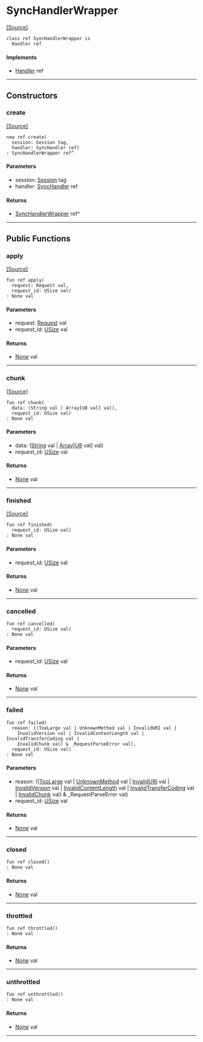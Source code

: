 # SyncHandlerWrapper
<span class="source-link">[[Source]](src/server/sync_handler.md#L12)</span>
```pony
class ref SyncHandlerWrapper is
  Handler ref
```

#### Implements

* [Handler](server-Handler.md) ref

---

## Constructors

### create
<span class="source-link">[[Source]](src/server/sync_handler.md#L21)</span>


```pony
new ref create(
  session: Session tag,
  handler: SyncHandler ref)
: SyncHandlerWrapper ref^
```
#### Parameters

*   session: [Session](server-Session.md) tag
*   handler: [SyncHandler](server-SyncHandler.md) ref

#### Returns

* [SyncHandlerWrapper](server-SyncHandlerWrapper.md) ref^

---

## Public Functions

### apply
<span class="source-link">[[Source]](src/server/sync_handler.md#L25)</span>


```pony
fun ref apply(
  request: Request val,
  request_id: USize val)
: None val
```
#### Parameters

*   request: [Request](server-Request.md) val
*   request_id: [USize](builtin-USize.md) val

#### Returns

* [None](builtin-None.md) val

---

### chunk
<span class="source-link">[[Source]](src/server/sync_handler.md#L57)</span>


```pony
fun ref chunk(
  data: (String val | Array[U8 val] val),
  request_id: USize val)
: None val
```
#### Parameters

*   data: ([String](builtin-String.md) val | [Array](builtin-Array.md)\[[U8](builtin-U8.md) val\] val)
*   request_id: [USize](builtin-USize.md) val

#### Returns

* [None](builtin-None.md) val

---

### finished
<span class="source-link">[[Source]](src/server/sync_handler.md#L60)</span>


```pony
fun ref finished(
  request_id: USize val)
: None val
```
#### Parameters

*   request_id: [USize](builtin-USize.md) val

#### Returns

* [None](builtin-None.md) val

---

### cancelled



```pony
fun ref cancelled(
  request_id: USize val)
: None val
```
#### Parameters

*   request_id: [USize](builtin-USize.md) val

#### Returns

* [None](builtin-None.md) val

---

### failed



```pony
fun ref failed(
  reason: ((TooLarge val | UnknownMethod val | InvalidURI val | 
    InvalidVersion val | InvalidContentLength val | InvalidTransferCoding val | 
    InvalidChunk val) & _RequestParseError val),
  request_id: USize val)
: None val
```
#### Parameters

*   reason: (([TooLarge](server-TooLarge.md) val | [UnknownMethod](server-UnknownMethod.md) val | [InvalidURI](server-InvalidURI.md) val | 
    [InvalidVersion](server-InvalidVersion.md) val | [InvalidContentLength](server-InvalidContentLength.md) val | [InvalidTransferCoding](server-InvalidTransferCoding.md) val | 
    [InvalidChunk](server-InvalidChunk.md) val) & _RequestParseError val)
*   request_id: [USize](builtin-USize.md) val

#### Returns

* [None](builtin-None.md) val

---

### closed



```pony
fun ref closed()
: None val
```

#### Returns

* [None](builtin-None.md) val

---

### throttled



```pony
fun ref throttled()
: None val
```

#### Returns

* [None](builtin-None.md) val

---

### unthrottled



```pony
fun ref unthrottled()
: None val
```

#### Returns

* [None](builtin-None.md) val

---

